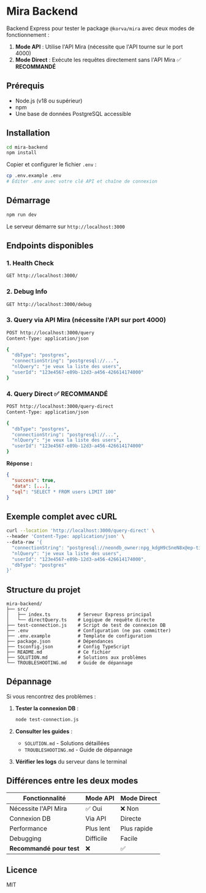 # Mira Backend

Backend Express pour tester le package `@korva/mira` avec deux modes de fonctionnement :
1. **Mode API** : Utilise l'API Mira (nécessite que l'API tourne sur le port 4000)
2. **Mode Direct** : Exécute les requêtes directement sans l'API Mira ✅ **RECOMMANDÉ**

## Prérequis

- Node.js (v18 ou supérieur)
- npm
- Une base de données PostgreSQL accessible

## Installation

```bash
cd mira-backend
npm install
```

Copier et configurer le fichier `.env` :

```bash
cp .env.example .env
# Éditer .env avec votre clé API et chaîne de connexion
```

## Démarrage

```bash
npm run dev
```

Le serveur démarre sur `http://localhost:3000`

## Endpoints disponibles

### 1. Health Check
```bash
GET http://localhost:3000/
```

### 2. Debug Info
```bash
GET http://localhost:3000/debug
```

### 3. Query via API Mira (nécessite l'API sur port 4000)
```bash
POST http://localhost:3000/query
Content-Type: application/json

{
  "dbType": "postgres",
  "connectionString": "postgresql://...",
  "nlQuery": "je veux la liste des users",
  "userId": "123e4567-e89b-12d3-a456-426614174000"
}
```

### 4. Query Direct ✅ **RECOMMANDÉ**
```bash
POST http://localhost:3000/query-direct
Content-Type: application/json

{
  "dbType": "postgres",
  "connectionString": "postgresql://...",
  "nlQuery": "je veux la liste des users",
  "userId": "123e4567-e89b-12d3-a456-426614174000"
}
```

**Réponse :**
```json
{
  "success": true,
  "data": [...],
  "sql": "SELECT * FROM users LIMIT 100"
}
```

## Exemple complet avec cURL

```bash
curl --location 'http://localhost:3000/query-direct' \
--header 'Content-Type: application/json' \
--data-raw '{
  "connectionString": "postgresql://neondb_owner:npg_kdgH9cSneN8x@ep-tight-butterfly-ab3bhh4o-pooler.eu-west-2.aws.neon.tech/neondb?sslmode=require",
  "nlQuery": "je veux la liste des users",
  "userId": "123e4567-e89b-12d3-a456-426614174000",
  "dbType": "postgres"
}'
```

## Structure du projet

```
mira-backend/
├── src/
│   ├── index.ts          # Serveur Express principal
│   └── directQuery.ts    # Logique de requête directe
├── test-connection.js    # Script de test de connexion DB
├── .env                  # Configuration (ne pas committer)
├── .env.example          # Template de configuration
├── package.json          # Dépendances
├── tsconfig.json         # Config TypeScript
├── README.md             # Ce fichier
├── SOLUTION.md           # Solutions aux problèmes
└── TROUBLESHOOTING.md    # Guide de dépannage
```

## Dépannage

Si vous rencontrez des problèmes :

1. **Tester la connexion DB** :
   ```bash
   node test-connection.js
   ```

2. **Consulter les guides** :
   - `SOLUTION.md` - Solutions détaillées
   - `TROUBLESHOOTING.md` - Guide de dépannage

3. **Vérifier les logs** du serveur dans le terminal

## Différences entre les deux modes

| Fonctionnalité | Mode API | Mode Direct |
|----------------|----------|-------------|
| Nécessite l'API Mira | ✅ Oui | ❌ Non |
| Connexion DB | Via API | Directe |
| Performance | Plus lent | Plus rapide |
| Debugging | Difficile | Facile |
| **Recommandé pour test** | ❌ | ✅ |

## Licence

MIT
